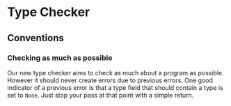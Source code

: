 # Type Checker

## Conventions

### Checking as much as possible

Our new type checker aims to check as much about a program as possible. However it should never create errors due to previous errors. One good indicator of a previous error is that a type field that should contain a type is set to `None`. Just stop your pass at that point with a simple return.
